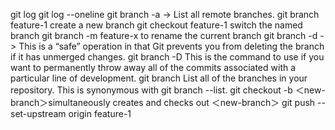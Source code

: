 git log
git log --oneline
git branch -a -> List all remote branches. 
git branch feature-1 create a new branch 
git checkout feature-1 switch the named branch 
git branch -m feature-x to rename the current branch 
git branch -d <branch> -> This is a “safe” operation in that Git prevents you from deleting the branch if it has unmerged changes.
git branch -D <branch> This is the command to use if you want to permanently throw away all of the commits associated with a particular line of development.
git branch  List all of the branches in your repository. This is synonymous with git branch --list. 
git checkout -b ＜new-branch＞simultaneously creates and checks out ＜new-branch＞
git push --set-upstream origin feature-1